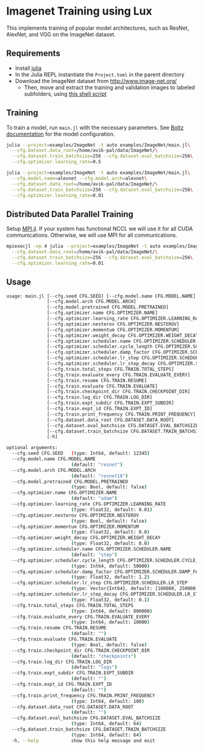 # Imagenet Training using Lux

This implements training of popular model architectures, such as ResNet, AlexNet, and VGG on
the ImageNet dataset.

## Requirements

* Install [julia](https://julialang.org/)
* In the Julia REPL instantiate the `Project.toml` in the parent directory
* Download the ImageNet dataset from http://www.image-net.org/
  - Then, move and extract the training and validation images to labeled subfolders, using
    [this shell script](https://github.com/pytorch/examples/blob/main/imagenet/extract_ILSVRC.sh)

## Training

To train a model, run `main.jl` with the necessary parameters. See
[Boltz documentation](https://lux.csail.mit.edu/dev/api/Domain_Specific_Modeling/Boltz) for
the model configuration.

```bash
julia --project=examples/ImageNet -t auto examples/ImageNet/main.jl\
  --cfg.dataset.data_root=/home/avik-pal/data/ImageNet/\
  --cfg.dataset.train_batchsize=256 --cfg.dataset.eval_batchsize=256\
  --cfg.optimizer.learning_rate=0.5

julia --project=examples/ImageNet -t auto examples/ImageNet/main.jl\
  --cfg.model.name=alexnet --cfg.model.arch=alexnet\
  --cfg.dataset.data_root=/home/avik-pal/data/ImageNet/\
  --cfg.dataset.train_batchsize=256 --cfg.dataset.eval_batchsize=256\
  --cfg.optimizer.learning_rate=0.01
```

## Distributed Data Parallel Training

Setup [MPI.jl](https://juliaparallel.org/MPI.jl/).
If your system has functional NCCL we will use it for all CUDA communications. Otherwise, we
will use MPI for all communications.

```bash
mpiexecjl -np 4 julia --project=examples/ImageNet -t auto examples/ImageNet/main.jl\
  --cfg.dataset.data_root=/home/avik-pal/data/ImageNet/\
  --cfg.dataset.train_batchsize=256 --cfg.dataset.eval_batchsize=256\
  --cfg.optimizer.learning_rate=0.01
```

## Usage

```bash
usage: main.jl [--cfg.seed CFG.SEED] [--cfg.model.name CFG.MODEL.NAME]
               [--cfg.model.arch CFG.MODEL.ARCH]
               [--cfg.model.pretrained CFG.MODEL.PRETRAINED]
               [--cfg.optimizer.name CFG.OPTIMIZER.NAME]
               [--cfg.optimizer.learning_rate CFG.OPTIMIZER.LEARNING_RATE]
               [--cfg.optimizer.nesterov CFG.OPTIMIZER.NESTEROV]
               [--cfg.optimizer.momentum CFG.OPTIMIZER.MOMENTUM]
               [--cfg.optimizer.weight_decay CFG.OPTIMIZER.WEIGHT_DECAY]
               [--cfg.optimizer.scheduler.name CFG.OPTIMIZER.SCHEDULER.NAME]
               [--cfg.optimizer.scheduler.cycle_length CFG.OPTIMIZER.SCHEDULER.CYCLE_LENGTH]
               [--cfg.optimizer.scheduler.damp_factor CFG.OPTIMIZER.SCHEDULER.DAMP_FACTOR]
               [--cfg.optimizer.scheduler.lr_step CFG.OPTIMIZER.SCHEDULER.LR_STEP]                                                                             
               [--cfg.optimizer.scheduler.lr_step_decay CFG.OPTIMIZER.SCHEDULER.LR_STEP_DECAY]
               [--cfg.train.total_steps CFG.TRAIN.TOTAL_STEPS]
               [--cfg.train.evaluate_every CFG.TRAIN.EVALUATE_EVERY]
               [--cfg.train.resume CFG.TRAIN.RESUME]
               [--cfg.train.evaluate CFG.TRAIN.EVALUATE]
               [--cfg.train.checkpoint_dir CFG.TRAIN.CHECKPOINT_DIR]
               [--cfg.train.log_dir CFG.TRAIN.LOG_DIR]
               [--cfg.train.expt_subdir CFG.TRAIN.EXPT_SUBDIR]
               [--cfg.train.expt_id CFG.TRAIN.EXPT_ID]
               [--cfg.train.print_frequency CFG.TRAIN.PRINT_FREQUENCY]
               [--cfg.dataset.data_root CFG.DATASET.DATA_ROOT]
               [--cfg.dataset.eval_batchsize CFG.DATASET.EVAL_BATCHSIZE]
               [--cfg.dataset.train_batchsize CFG.DATASET.TRAIN_BATCHSIZE]                                                                                     
               [-h]

optional arguments:
  --cfg.seed CFG.SEED   (type: Int64, default: 12345)
  --cfg.model.name CFG.MODEL.NAME
                        (default: "resnet")
  --cfg.model.arch CFG.MODEL.ARCH
                        (default: "resnet18")
  --cfg.model.pretrained CFG.MODEL.PRETRAINED
                        (type: Bool, default: false)
  --cfg.optimizer.name CFG.OPTIMIZER.NAME
                        (default: "adam")
  --cfg.optimizer.learning_rate CFG.OPTIMIZER.LEARNING_RATE
                        (type: Float32, default: 0.01)
  --cfg.optimizer.nesterov CFG.OPTIMIZER.NESTEROV
                        (type: Bool, default: false)
  --cfg.optimizer.momentum CFG.OPTIMIZER.MOMENTUM
                        (type: Float32, default: 0.0)
  --cfg.optimizer.weight_decay CFG.OPTIMIZER.WEIGHT_DECAY
                        (type: Float32, default: 0.0)
  --cfg.optimizer.scheduler.name CFG.OPTIMIZER.SCHEDULER.NAME
                        (default: "step")
  --cfg.optimizer.scheduler.cycle_length CFG.OPTIMIZER.SCHEDULER.CYCLE_LENGTH
                        (type: Int64, default: 50000)
  --cfg.optimizer.scheduler.damp_factor CFG.OPTIMIZER.SCHEDULER.DAMP_FACTOR
                        (type: Float32, default: 1.2)
  --cfg.optimizer.scheduler.lr_step CFG.OPTIMIZER.SCHEDULER.LR_STEP
                        (type: Vector{Int64}, default: [100000, 250000, 500000])
  --cfg.optimizer.scheduler.lr_step_decay CFG.OPTIMIZER.SCHEDULER.LR_STEP_DECAY
                        (type: Float32, default: 0.1)
  --cfg.train.total_steps CFG.TRAIN.TOTAL_STEPS
                        (type: Int64, default: 800000)
  --cfg.train.evaluate_every CFG.TRAIN.EVALUATE_EVERY
                        (type: Int64, default: 10000)
  --cfg.train.resume CFG.TRAIN.RESUME
                        (default: "")
  --cfg.train.evaluate CFG.TRAIN.EVALUATE
                        (type: Bool, default: false)
  --cfg.train.checkpoint_dir CFG.TRAIN.CHECKPOINT_DIR
                        (default: "checkpoints")
  --cfg.train.log_dir CFG.TRAIN.LOG_DIR
                        (default: "logs")
  --cfg.train.expt_subdir CFG.TRAIN.EXPT_SUBDIR
                        (default: "")
  --cfg.train.expt_id CFG.TRAIN.EXPT_ID
                        (default: "")
  --cfg.train.print_frequency CFG.TRAIN.PRINT_FREQUENCY
                        (type: Int64, default: 100)
  --cfg.dataset.data_root CFG.DATASET.DATA_ROOT
                        (default: "")
  --cfg.dataset.eval_batchsize CFG.DATASET.EVAL_BATCHSIZE
                        (type: Int64, default: 64)
  --cfg.dataset.train_batchsize CFG.DATASET.TRAIN_BATCHSIZE
                        (type: Int64, default: 64)
  -h, --help            show this help message and exit
```
